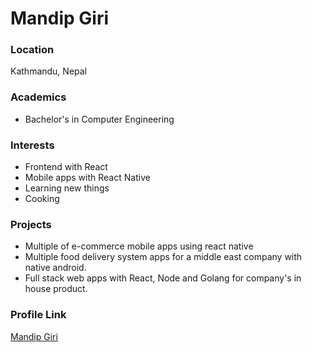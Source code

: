 # Mandip Giri

### Location

Kathmandu, Nepal

### Academics

- Bachelor's in Computer Engineering

### Interests

 - Frontend with React
 - Mobile apps with React Native
 - Learning new things
 - Cooking

### Projects

- Multiple of e-commerce mobile apps using react native
- Multiple food delivery system apps for a middle east company with native android.
- Full stack web apps with React, Node and Golang for company's in house product.

### Profile Link

[Mandip Giri](https://github.com/MandipGiri)
